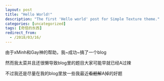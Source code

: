 ```yaml
---
layout: post
title: "Hello World!"
description: "The first 'Hello world' post for Simple Texture theme."
categories: [uncategorized]
tags: [奇怪的东西]
redirect_from:
  - /2018/03/16/
---
```

由于xMinh和Gay神的帮助，我~成功~搞了一个blog

然而我太菜并且还很懒导致blog里的题目大家可能早就已经A过辣

不过我还是尽量在我的blog里放一些我最近~~看题解~~A掉的好题
